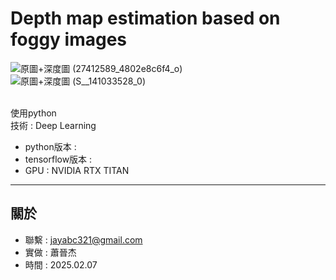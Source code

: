 # Depth map estimation based on foggy images
![原圖+深度圖 (27412589_4802e8c6f4_o)](https://github.com/user-attachments/assets/93c9dee7-9ea9-40e0-b852-c165a6644f4e)<br>
![原圖+深度圖 (S__141033528_0)](https://github.com/user-attachments/assets/faa77f14-b39d-4495-af1c-085b01557807)<br><br>



使用python<br>
技術 : Deep Learning
- python版本 : 
- tensorflow版本 : 
- GPU : NVIDIA RTX TITAN


---
關於
---

- 聯繫 : jayabc321@gmail.com
- 實做 : 蕭晉杰
- 時間 : 2025.02.07
